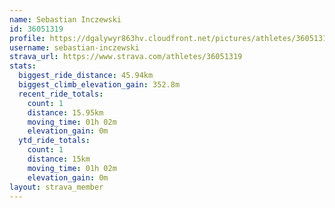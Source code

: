 ```yaml
---
name: Sebastian Inczewski
id: 36051319
profile: https://dgalywyr863hv.cloudfront.net/pictures/athletes/36051319/10635839/2/large.jpg
username: sebastian-inczewski
strava_url: https://www.strava.com/athletes/36051319
stats:
  biggest_ride_distance: 45.94km
  biggest_climb_elevation_gain: 352.8m
  recent_ride_totals:
    count: 1
    distance: 15.95km
    moving_time: 01h 02m
    elevation_gain: 0m
  ytd_ride_totals:
    count: 1
    distance: 15km
    moving_time: 01h 02m
    elevation_gain: 0m
layout: strava_member
--- 
```


